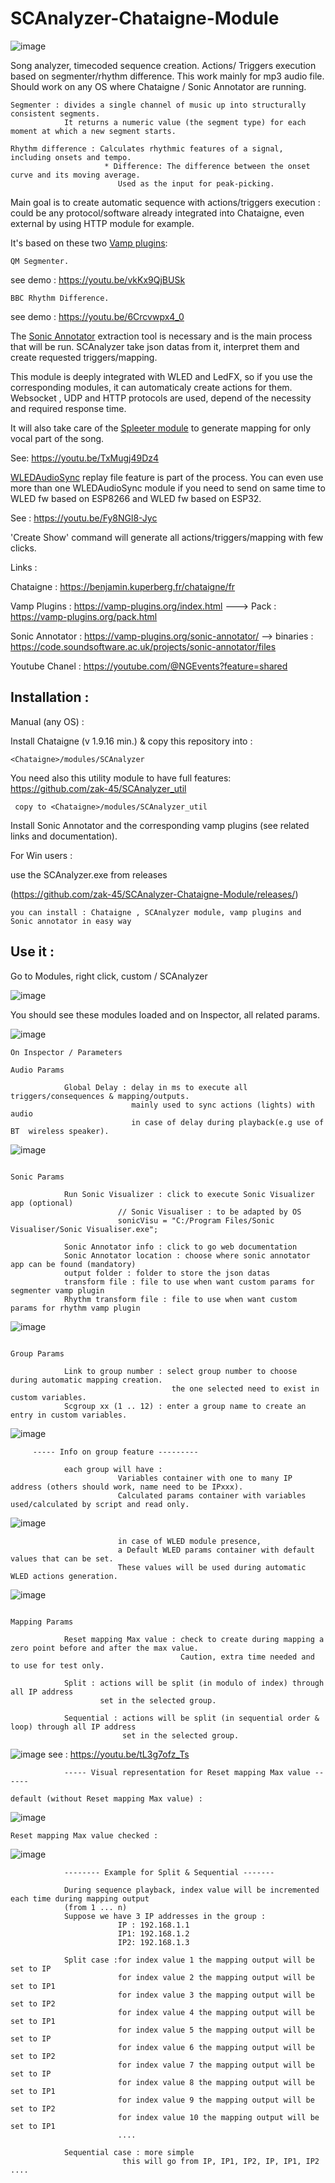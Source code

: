 # SCAnalyzer-Chataigne-Module

![image](https://user-images.githubusercontent.com/121941293/229838656-b568b3cc-4eba-4d5a-80d6-d6c85fdb1974.png)


Song analyzer, timecoded sequence creation. Actions/ Triggers execution based on segmenter/rhythm difference. This work mainly for mp3 audio file. Should work on any OS where Chataigne / Sonic Annotator are running.
```
Segmenter : divides a single channel of music up into structurally consistent segments.
            It returns a numeric value (the segment type) for each moment at which a new segment starts.

Rhythm difference : Calculates rhythmic features of a signal, including onsets and tempo.
                     * Difference: The difference between the onset curve and its moving average.
                        Used as the input for peak-picking.
```

Main goal is to create automatic sequence with actions/triggers execution : could be any protocol/software already integrated into Chataigne, even external by using HTTP module for example.

It's based on these two [Vamp plugins](https://vamp-plugins.org/index.html): 
```
QM Segmenter.
```
see demo : https://youtu.be/vkKx9QjBUSk

```
BBC Rhythm Difference.
```
see demo : https://youtu.be/6Crcvwpx4_0

The [Sonic Annotator](https://vamp-plugins.org/sonic-annotator) extraction tool is necessary and is the main process that will be run. SCAnalyzer take json datas from it, interpret them and create requested triggers/mapping.


This module is deeply integrated with WLED and LedFX, so if you use the corresponding modules, it can automaticaly create actions for them.
Websocket , UDP and HTTP protocols are used, depend of the necessity and required response time.


It will also take care of the [Spleeter module](https://github.com/zak-45/SpleeterGUI-Chataigne-Module) to generate mapping for only vocal part of the song. 

See: https://youtu.be/TxMugj49Dz4

[WLEDAudioSync](https://github.com/zak-45/WLEDAudioSync-Chataigne-Module) replay file feature is part of the process. You can even use more than one WLEDAudioSync module if you need to send on same time to WLED fw based on ESP8266 and WLED fw based on ESP32.


See : https://youtu.be/Fy8NGl8-Jyc


'Create Show' command will generate all actions/triggers/mapping with few clicks.


Links :

Chataigne : https://benjamin.kuperberg.fr/chataigne/fr

Vamp Plugins : https://vamp-plugins.org/index.html  ---> Pack : https://vamp-plugins.org/pack.html

Sonic Annotator : https://vamp-plugins.org/sonic-annotator/ --> binaries : https://code.soundsoftware.ac.uk/projects/sonic-annotator/files

Youtube Chanel : https://youtube.com/@NGEvents?feature=shared

## Installation :

Manual (any OS) :

Install Chataigne (v 1.9.16 min.) & copy this repository into :
```
<Chataigne>/modules/SCAnalyzer
```
You need also this utility module to have full features: https://github.com/zak-45/SCAnalyzer_util
```
 copy to <Chataigne>/modules/SCAnalyzer_util

```

Install Sonic Annotator and the corresponding vamp plugins (see related links and documentation).

For Win users :

use the SCAnalyzer.exe from releases

(https://github.com/zak-45/SCAnalyzer-Chataigne-Module/releases/)
```
you can install : Chataigne , SCAnalyzer module, vamp plugins and Sonic annotator in easy way
```

## Use it : 

Go to Modules, right click, custom / SCAnalyzer

![image](https://github.com/zak-45/SCAnalyzer-Chataigne-Module/assets/121941293/7304946e-20fe-40cd-b1d8-e7ccf3233b5c)


You should see these modules loaded and on Inspector, all related params.

![image](https://github.com/zak-45/SCAnalyzer-Chataigne-Module/assets/121941293/c801a3fc-74d7-4910-a2e5-1b0fde85da0b)

``` 
On Inspector / Parameters

Audio Params 

            Global Delay : delay in ms to execute all triggers/consequences & mapping/outputs.
                           mainly used to sync actions (lights) with audio
                           in case of delay during playback(e.g use of BT  wireless speaker).
```
![image](https://github.com/zak-45/SCAnalyzer-Chataigne-Module/assets/121941293/050a4bdb-78f8-4054-856d-942d18500b5e)
```

Sonic Params 

            Run Sonic Visualizer : click to execute Sonic Visualizer app (optional)
                        // Sonic Visualiser : to be adapted by OS
                        sonicVisu = "C:/Program Files/Sonic Visualiser/Sonic Visualiser.exe";

            Sonic Annotator info : click to go web documentation
            Sonic Annotator location : choose where sonic annotator app can be found (mandatory)
            output folder : folder to store the json datas
            transform file : file to use when want custom params for segmenter vamp plugin 
            Rhythm transform file : file to use when want custom params for rhythm vamp plugin

```
![image](https://github.com/zak-45/SCAnalyzer-Chataigne-Module/assets/121941293/1eb977bb-b290-4664-abe0-7b19f91b427b)
```

Group Params

            Link to group number : select group number to choose during automatic mapping creation.
                                    the one selected need to exist in custom variables.
            Scgroup xx (1 .. 12) : enter a group name to create an entry in custom variables.
```
![image](https://github.com/zak-45/SCAnalyzer-Chataigne-Module/assets/121941293/da1e8a06-a542-4378-8b4b-574c2ee13800)
```
     ----- Info on group feature ---------

            each group will have :
                        Variables container with one to many IP address (others should work, name need to be IPxxx).
                        Calculated params container with variables used/calculated by script and read only.

```
![image](https://github.com/zak-45/SCAnalyzer-Chataigne-Module/assets/121941293/9cfd309f-6269-429e-806a-f2ac01d19103)

```
                        in case of WLED module presence,
                        a Default WLED params container with default values that can be set.
                        These values will be used during automatic WLED actions generation.
```

![image](https://github.com/zak-45/SCAnalyzer-Chataigne-Module/assets/121941293/a76feb2f-9d8a-450a-82cb-53462a8d2017)

```

Mapping Params

            Reset mapping Max value : check to create during mapping a zero point before and after the max value.
                                      Caution, extra time needed and to use for test only.

            Split : actions will be split (in modulo of index) through all IP address
                    set in the selected group.

            Sequential : actions will be split (in sequential order & loop) through all IP address
                         set in the selected group.
```
![image](https://github.com/zak-45/SCAnalyzer-Chataigne-Module/assets/121941293/82223b13-148e-40e1-bed9-17b5de18fea6)
see : https://youtu.be/tL3g7ofz_Ts

```
            ----- Visual representation for Reset mapping Max value ------

default (without Reset mapping Max value) :
```
![image](https://github.com/zak-45/SCAnalyzer-Chataigne-Module/assets/121941293/9f71a770-e6a0-45dd-8476-b1bb609dedd0)
```
Reset mapping Max value checked :
```
![image](https://github.com/zak-45/SCAnalyzer-Chataigne-Module/assets/121941293/73c46275-21c6-4f7e-8c5e-f992ce7133ad)

```
            -------- Example for Split & Sequential -------

            During sequence playback, index value will be incremented each time during mapping output
            (from 1 ... n)
            Suppose we have 3 IP addresses in the group :
                        IP : 192.168.1.1
                        IP1: 192.168.1.2
                        IP2: 192.168.1.3

            Split case :for index value 1 the mapping output will be set to IP
                        for index value 2 the mapping output will be set to IP1
                        for index value 3 the mapping output will be set to IP2
                        for index value 4 the mapping output will be set to IP1
                        for index value 5 the mapping output will be set to IP
                        for index value 6 the mapping output will be set to IP2
                        for index value 7 the mapping output will be set to IP
                        for index value 8 the mapping output will be set to IP1
                        for index value 9 the mapping output will be set to IP2
                        for index value 10 the mapping output will be set to IP1
                        ....

            Sequential case : more simple
                         this will go from IP, IP1, IP2, IP, IP1, IP2 ....
```





